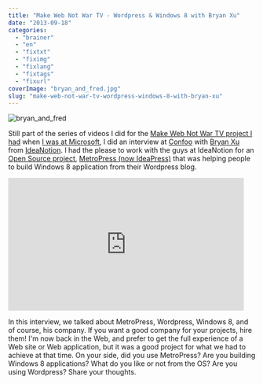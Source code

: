 ```yaml
---
title: "Make Web Not War TV - Wordpress & Windows 8 with Bryan Xu"
date: "2013-09-18"
categories: 
  - "brainer"
  - "en"
  - "fixtxt"
  - "fiximg"
  - "fixlang"
  - "fixtags"
  - "fixurl"
coverImage: "bryan_and_fred.jpg"
slug: "make-web-not-war-tv-wordpress-windows-8-with-bryan-xu"
---
```


![bryan_and_fred](images/bryan_and_fred.jpg)

Still part of the series of videos I did for the [Make Web Not War TV project I had](https://fred.dev/make-web-not-war-tv-an-unfinished-project/ "Make Web Not War TV – An unfinished project") when [I was at Microsoft](http://fred.dev/im-leaving-microsoft-looking-for-a-new-opportunity/ "I’m leaving Microsoft, looking for a new opportunity"), I did an interview at [Confoo](https://confoo.ca/en) with [Bryan Xu](https://twitter.com/_bryanxu) from [IdeaNotion](https://ideanotion.net/). I had the please to work with the guys at IdeaNotion for an [Open Source project](https://github.com/ideanotion/ideapress), [MetroPress (now IdeaPress)](https://ideapress.me/) that was helping people to build Windows 8 application from their Wordpress blog.

<iframe width="480" height="270" src="https://www.youtube.com/embed/wSTEKmTSzaE?feature=oembed" frameborder="0" allowfullscreen></iframe>

In this interview, we talked about MetroPress, Wordpress, Windows 8, and of course, his company. If you want a good company for your projects, hire them! I'm now back in the Web, and prefer to get the full experience of a Web site or Web application, but it was a good project for what we had to achieve at that time. On your side, did you use MetroPress? Are you building Windows 8 applications? What do you like or not from the OS? Are you using Wordpress? Share your thoughts.
